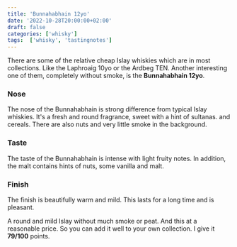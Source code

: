 ```yaml
---
title: 'Bunnahabhain 12yo'
date: '2022-10-28T20:00:00+02:00'
draft: false
categories: ['whisky']
tags:  ['whisky', 'tastingnotes']
---
```


There are some of the relative cheap Islay whiskies which are in most collections. Like the Laphroaig 10yo or the Ardbeg TEN. Another interesting one of them, completely without smoke, is the **Bunnahabhain 12yo**.

### Nose

The nose of the Bunnahabhain is strong difference from typical Islay whiskies. It's a fresh and round fragrance, sweet with a hint of sultanas. and cereals. There are also nuts and very little smoke in the background.

### Taste

The taste of the Bunnahabhain is intense with light fruity notes. In addition, the malt contains hints of nuts, some vanilla and malt.

### Finish

The finish is beautifully warm and mild. This lasts for a long time and is pleasant.

A round and mild Islay without much smoke or peat. And this at a reasonable price. So you can add it well to your own collection. I give it **79/100** points.
